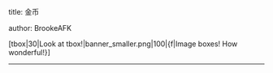 title: 金币

author: BrookeAFK

[tbox|30|Look at tbox!|banner_smaller.png|100|{f|Image boxes! How wonderful!}]

---

